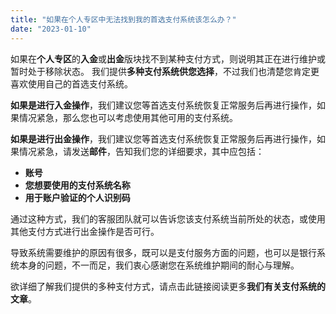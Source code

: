 ```yaml
---
title: "如果在个人专区中无法找到我的首选支付系统该怎么办？"
date: "2023-01-10"
---
```


如果在**个人专区**的**入金**或**出金**版块找不到某种支付方式，则说明其正在进行维护或暂时处于移除状态。 我们提供**多种支付系统供您选择**，不过我们也清楚您肯定更喜欢使用自己的首选支付系统。

**如果是进行入金操作**，我们建议您等首选支付系统恢复正常服务后再进行操作，如果情况紧急，那么您也可以考虑使用其他可用的支付系统。

**如果是进行出金操作**，我们建议您等首选支付系统恢复正常服务后再进行操作，如果情况紧急，请发送**邮件**，告知我们您的详细要求，其中应包括：

- **账号**
- **您想要使用的支付系统名称**
- **用于账户验证的个人识别码**

通过这种方式，我们的客服团队就可以告诉您该支付系统当前所处的状态，或使用其他支付方式进行出金操作是否可行。

导致系统需要维护的原因有很多，既可以是支付服务方面的问题，也可以是银行系统本身的问题，不一而足，我们衷心感谢您在系统维护期间的耐心与理解。

欲详细了解我们提供的多种支付方式，请点击此链接阅读更多**我们有关支付系统的文章**。
